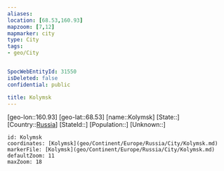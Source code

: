 ```yaml
---
aliases: 
location: [68.53,160.93]
mapzoom: [7,12] 
mapmarker: city 
type: City
tags:
- geo/City


SpocWebEntityId: 31550
isDeleted: false
confidential: public

title: Kolymsk
---
```

[geo-lon::160.93]
[geo-lat::68.53]
[name::Kolymsk]
[State::]
[Country::[Russia](geo/Continent/Europe/Russia.md)]
[StateId::]
[Population::]
[Unknown::]


```leaflet
id: Kolymsk
coordinates: [Kolymsk](geo/Continent/Europe/Russia/City/Kolymsk.md)
markerFile: [Kolymsk](geo/Continent/Europe/Russia/City/Kolymsk.md)
defaultZoom: 11 
maxZoom: 18
```


